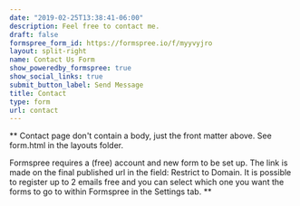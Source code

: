 ```yaml
---
date: "2019-02-25T13:38:41-06:00"
description: Feel free to contact me.
draft: false
formspree_form_id: https://formspree.io/f/myyvyjro
layout: split-right
name: Contact Us Form
show_poweredby_formspree: true
show_social_links: true
submit_button_label: Send Message
title: Contact
type: form
url: contact
---
```


** Contact page don't contain a body, just the front matter above.
See form.html in the layouts folder.

Formspree requires a (free) account and new form to be set up. The link is made on the final published url in the field: Restrict to Domain. It is possible to register up to 2 emails free and you can select which one you want the forms to go to within Formspree in the Settings tab.
**
